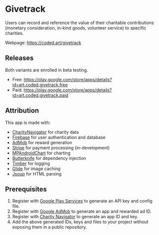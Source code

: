 ﻿# Givetrack

Users can record and reference the value of their charitable contributions (monetary consideration, in-kind goods, volunteer service) to specific charities.

Webpage: https://coded.art/givetrack

## Releases

Both variants are enrolled in beta testing.
* Free: https://play.google.com/store/apps/details?id=art.coded.givetrack.free
* Paid: https://play.google.com/store/apps/details?id=art.coded.givetrack.paid

## Attribution

This app is made with:

* [CharityNavigator](http://api.charitynavigator.org/) for charity data
* [Firebase](https://firebase.google.com) for user authentication and database
* [AdMob](https://admob.google.com) for reward generation
* [Stripe](https://stripe.com) for payment processing (in-development)
* [MPAndroidChart](https://github.com/PhilJay/MPAndroidChart) for charting
* [Butterknife](https://github.com/JakeWharton/butterknife) for dependency injection
* [Timber](https://github.com/JakeWharton/timber) for logging
* [Glide](https://github.com/bumptech/glide) for image caching
* [Jsoup](https://jsoup.org) for HTML parsing

## Prerequisites

1. Register with [Google Play Services](https://developer.android.com/distribute/play-services/) to generate an API key and config file.
2. Register with [Google AdMob](https://developers.google.com/ads/) to generate an app and rewarded ad ID.
3. Register with [Charity Navigator](http://api.charitynavigator.org/) to generate an app ID and key.
4. Add the above generated IDs, keys and files to your project without exposing them in a public repository.